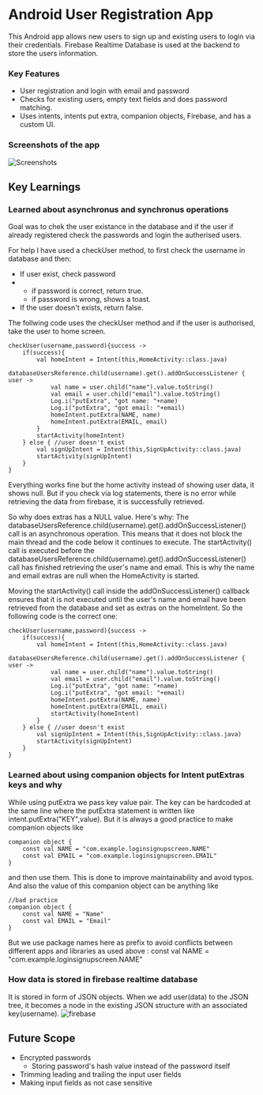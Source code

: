 # Android User Registration App

This Android app allows new users to sign up and existing users to login via their credentials. Firebase Realtime Database is used at the backend to store the users information.

### Key Features
- User registration and login with email and password
- Checks for existing users, empty text fields and does password matching.
- Uses intents, intents put extra, companion objects, Firebase, and has a custom UI.

### Screenshots of the app
![Screenshots](https://github.com/puneetchhabra22/User-Registration-Android-App/assets/142248901/1d2a976c-090e-4d3e-904e-373dd69f01f9)

## Key Learnings

### Learned about asynchronus and synchronus operations

Goal was to chek the user existance in the database and if the user if already registered check the passwords and login the autherised users.

For help I have used a checkUser method, to first check the username in database and then:
- If user exist, check password
- - if password is correct, return true.
  - if password is wrong, shows a toast.
- If the user doesn't exists, return false.

The follwing code uses the checkUser method and if the user is authorised, take the user to home screen.  
```
checkUser(username,password){success ->
    if(success){
        val homeIntent = Intent(this,HomeActivity::class.java)
        databaseUsersReference.child(username).get().addOnSuccessListener { user ->
            val name = user.child("name").value.toString()
            val email = user.child("email").value.toString()
            Log.i("putExtra", "got name: "+name)
            Log.i("putExtra", "got email: "+email)
            homeIntent.putExtra(NAME, name)
            homeIntent.putExtra(EMAIL, email)
        }
        startActivity(homeIntent)
    } else { //user doesn't exist
        val signUpIntent = Intent(this,SignUpActivity::class.java)
        startActivity(signUpIntent)
    }
}
```
Everything works fine but the home activity instead of showing user data, it shows null. But if you check via log statements, there is no error while retrieving the data from firebase, it is successfully retrieved.

So why does extras has a NULL value. Here's why:
The databaseUsersReference.child(username).get().addOnSuccessListener() call is an asynchronous operation. This means that it does not block the main thread and the code below it continues to execute.
The startActivity() call is executed before the databaseUsersReference.child(username).get().addOnSuccessListener() call has finished retrieving the user's name and email. This is why the name and email extras are null when the HomeActivity is started.

Moving the startActivity() call inside the addOnSuccessListener() callback ensures that it is not executed until the user's name and email have been retrieved from the database and set as extras on the homeIntent. So the following code is the correct one:
```
checkUser(username,password){success ->
    if(success){
        val homeIntent = Intent(this,HomeActivity::class.java)
        databaseUsersReference.child(username).get().addOnSuccessListener { user ->
            val name = user.child("name").value.toString()
            val email = user.child("email").value.toString()
            Log.i("putExtra", "got name: "+name)
            Log.i("putExtra", "got email: "+email)
            homeIntent.putExtra(NAME, name)
            homeIntent.putExtra(EMAIL, email)
            startActivity(homeIntent)
        }
    } else { //user doesn't exist
        val signUpIntent = Intent(this,SignUpActivity::class.java)
        startActivity(signUpIntent)
    }
}
```
### Learned about using companion objects for Intent putExtras keys and why
While using putExtra we pass key value pair. The key can be hardcoded at the same line where the putExtra statement is written like intent.putExtra("KEY",value). But it is always a good practice to make companion objects like 
```
companion object {
    const val NAME = "com.example.loginsignupscreen.NAME"
    const val EMAIL = "com.example.loginsignupscreen.EMAIL"
}
```
and then use them. This is done to improve maintainability and avoid typos. And also the value of this companion object can be anything like

```
//bad practice
companion object {
    const val NAME = "Name"
    const val EMAIL = "Email"
}
```
But we use package names here as prefix to avoid conflicts between different apps and libraries as used above : const val NAME = "com.example.loginsignupscreen.NAME"

### How data is stored in firebase realtime database
It is stored in form of JSON objects. When we add user(data) to the JSON tree, it becomes a node in the existing JSON structure with an associated key(username).
![firebase](https://github.com/puneetchhabra22/User-Registration-Android-App/assets/142248901/312acc2d-e4e3-4a8e-acc7-be240186a760)

## Future Scope
- Encrypted passwords
  - Storing password's hash value instead of the password itself
- Trimming leading and trailing the input user fields
- Making input fields as not case sensitive
